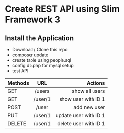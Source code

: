 # Create REST API using Slim Framework 3 

## Install the Application
- Download / Clone this repo
- composer update
- create table using people.sql
- config db.php for mysql setup
- test API 

| Methods |   URL   |               Actions |
|---------|:-------:|----------------------:|
| GET     | /users  | show all users        |
| GET     | /user/1 | show user with ID 1   |
| POST    | /user   | add new user          |
| PUT     | /user/1 | update user with ID 1 |
| DELETE  | /user/1 | delete user with ID 1 |
